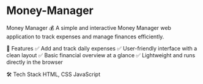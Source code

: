 # Money-Manager
Money Manager 💰
A simple and interactive Money Manager web application to track expenses and manage finances efficiently.

🚀 Features
✅ Add and track daily expenses
✅ User-friendly interface with a clean layout
✅ Basic financial overview at a glance
✅ Lightweight and runs directly in the browser

🛠 Tech Stack
HTML, CSS
JavaScript

